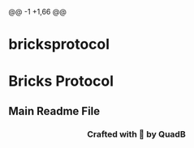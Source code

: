@@ -1 +1,66 @@
# bricksprotocol
# Bricks Protocol

## Main Readme File


<div style="text-align: center;"><h3 style = "font-weight: bold;"> Crafted with 💙 by QuadB</h3></div>